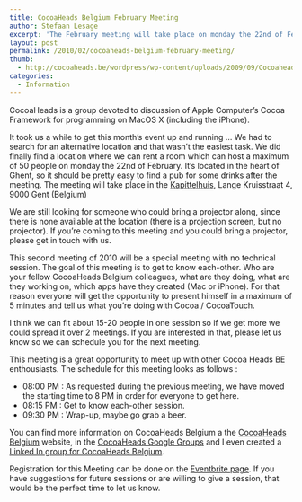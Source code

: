 ```yaml
---
title: CocoaHeads Belgium February Meeting
author: Stefaan Lesage
excerpt: 'The February meeting will take place on monday the 22nd of February at a title="Kapittelhuis" href="http://www.kapittelhuis.be/">Het Kapittelhuis</a>'
layout: post
permalink: /2010/02/cocoaheads-belgium-february-meeting/
thumb:
  - http://cocoaheads.be/wordpress/wp-content/uploads/2009/09/CocoaheadsBE.png
categories:
  - Information
---
```

CocoaHeads is a group devoted to discussion of Apple Computer&#8217;s Cocoa Framework for programming on MacOS X (including the iPhone). 

It took us a while to get this month&#8217;s event up and running &#8230; We had to search for an alternative location and that wasn&#8217;t the easiest task. We did finally find a location where we can rent a room which can host a maximum of 50 people on monday the 22nd of February. It&#8217;s located in the heart of Ghent, so it should be pretty easy to find a pub for some drinks after the meeting. The meeting will take place in the [Kapittelhuis][1], Lange Kruisstraat 4, 9000 Gent (Belgium)

We are still looking for someone who could bring a projector along, since there is none available at the location (there is a projection screen, but no projector). If you&#8217;re coming to this meeting and you could bring a projector, please get in touch with us.

This second meeting of 2010 will be a special meeting with no technical session. The goal of this meeting is to get to know each-other. Who are your fellow CocoaHeads Belgium colleagues, what are they doing, what are they working on, which apps have they created (Mac or iPhone). For that reason everyone will get the opportunity to present himself in a maximum of 5 minutes and tell us what you&#8217;re doing with Cocoa / CocoaTouch.

I think we can fit about 15-20 people in one session so if we get more we could spread it over 2 meetings. If you are interested in that, please let us know so we can schedule you for the next meeting.

This meeting is a great opportunity to meet up with other Cocoa Heads BE enthousiasts. The schedule for this meeting looks as follows :

  * 08:00 PM : As requested during the previous meeting, we have moved the starting time to 8 PM in order for everyone to get here.
  * 08:15 PM : Get to know each-other session.
  * 09:30 PM : Wrap-up, maybe go grab a beer.

You can find more information on CocoaHeads Belgium a the [CocoaHeads Belgium][2] website, in the [CocoaHeads Google Groups][3] and I even created a [Linked In group for CocoaHeads Belgium][4].

Registration for this Meeting can be done on the [Eventbrite page][5]. If you have suggestions for future sessions or are willing to give a session, that would be the perfect time to let us know.

 [1]: http://www.kapittelhuis.be/ "Kapittelhuis"
 [2]: http://bit.ly/65IVVW "CocoaHeads Belgium"
 [3]: http://groups.google.com/group/cocoaheadsbe
 [4]: http://www.linkedin.com/groups?gid=2342382&trk=hb_side_g
 [5]: http://bit.ly/a5XaoN